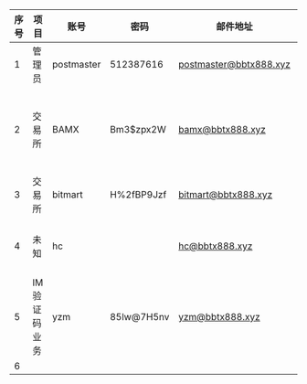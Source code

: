 | 序号 | 项目         | 账号       | 密码       | 邮件地址               | 对接人 | 备注         |
| ---- | ------------ | ---------- | ---------- | ---------------------- | ------ | ------------ |
| 1    | 管理员       | postmaster | 512387616  | postmaster@bbtx888.xyz | 运维   |              |
| 2    | 交易所       | BAMX       | Bm3$zpx2W  | bamx@bbtx888.xyz       |        | 交易所老账号 |
| 3    | 交易所       | bitmart    | H%2fBP9Jzf | bitmart@bbtx888.xyz    | tour   |              |
| 4    | 未知         | hc         |            | hc@bbtx888.xyz         |        | 未知账号     |
| 5    | IM验证码业务 | yzm        | 85lw@7H5nv | yzm@bbtx888.xyz        | acheng |              |
| 6    |              |            |            |                        |        |              |

